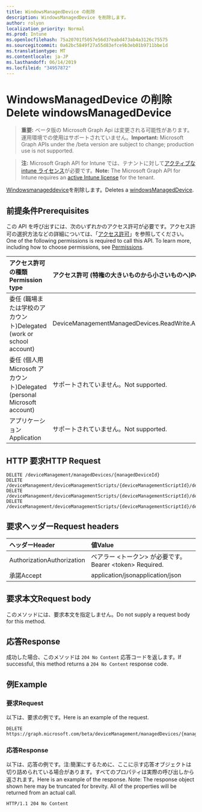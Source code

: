```yaml
---
title: WindowsManagedDevice の削除
description: WindowsManagedDevice を削除します。
author: rolyon
localization_priority: Normal
ms.prod: Intune
ms.openlocfilehash: 75a20701f5057e56d37eabd473ab4a3126c75575
ms.sourcegitcommit: 0a62bc5849f27a55d83efce9b3eb01b9711bbe1d
ms.translationtype: MT
ms.contentlocale: ja-JP
ms.lasthandoff: 06/14/2019
ms.locfileid: "34957872"
---
```

# <a name="delete-windowsmanageddevice"></a><span data-ttu-id="ec345-103">WindowsManagedDevice の削除</span><span class="sxs-lookup"><span data-stu-id="ec345-103">Delete windowsManagedDevice</span></span>

> <span data-ttu-id="ec345-104">**重要:** ベータ版の Microsoft Graph Api は変更される可能性があります。運用環境での使用はサポートされていません。</span><span class="sxs-lookup"><span data-stu-id="ec345-104">**Important:** Microsoft Graph APIs under the /beta version are subject to change; production use is not supported.</span></span>

> <span data-ttu-id="ec345-105">**注:** Microsoft Graph API for Intune では、テナントに対して[アクティブな intune ライセンス](https://go.microsoft.com/fwlink/?linkid=839381)が必要です。</span><span class="sxs-lookup"><span data-stu-id="ec345-105">**Note:** The Microsoft Graph API for Intune requires an [active Intune license](https://go.microsoft.com/fwlink/?linkid=839381) for the tenant.</span></span>

<span data-ttu-id="ec345-106">[Windowsmanageddevice](../resources/intune-devices-windowsmanageddevice.md)を削除します。</span><span class="sxs-lookup"><span data-stu-id="ec345-106">Deletes a [windowsManagedDevice](../resources/intune-devices-windowsmanageddevice.md).</span></span>

## <a name="prerequisites"></a><span data-ttu-id="ec345-107">前提条件</span><span class="sxs-lookup"><span data-stu-id="ec345-107">Prerequisites</span></span>
<span data-ttu-id="ec345-p101">この API を呼び出すには、次のいずれかのアクセス許可が必要です。アクセス許可の選択方法などの詳細については、「[アクセス許可](/graph/permissions-reference)」を参照してください。</span><span class="sxs-lookup"><span data-stu-id="ec345-p101">One of the following permissions is required to call this API. To learn more, including how to choose permissions, see [Permissions](/graph/permissions-reference).</span></span>

|<span data-ttu-id="ec345-110">アクセス許可の種類</span><span class="sxs-lookup"><span data-stu-id="ec345-110">Permission type</span></span>|<span data-ttu-id="ec345-111">アクセス許可 (特権の大きいものから小さいものへ)</span><span class="sxs-lookup"><span data-stu-id="ec345-111">Permissions (from most to least privileged)</span></span>|
|:---|:---|
|<span data-ttu-id="ec345-112">委任 (職場または学校のアカウント)</span><span class="sxs-lookup"><span data-stu-id="ec345-112">Delegated (work or school account)</span></span>|<span data-ttu-id="ec345-113">DeviceManagementManagedDevices.ReadWrite.All</span><span class="sxs-lookup"><span data-stu-id="ec345-113">DeviceManagementManagedDevices.ReadWrite.All</span></span>|
|<span data-ttu-id="ec345-114">委任 (個人用 Microsoft アカウント)</span><span class="sxs-lookup"><span data-stu-id="ec345-114">Delegated (personal Microsoft account)</span></span>|<span data-ttu-id="ec345-115">サポートされていません。</span><span class="sxs-lookup"><span data-stu-id="ec345-115">Not supported.</span></span>|
|<span data-ttu-id="ec345-116">アプリケーション</span><span class="sxs-lookup"><span data-stu-id="ec345-116">Application</span></span>|<span data-ttu-id="ec345-117">サポートされていません。</span><span class="sxs-lookup"><span data-stu-id="ec345-117">Not supported.</span></span>|

## <a name="http-request"></a><span data-ttu-id="ec345-118">HTTP 要求</span><span class="sxs-lookup"><span data-stu-id="ec345-118">HTTP Request</span></span>
<!-- {
  "blockType": "ignored"
}
-->
``` http
DELETE /deviceManagement/managedDevices/{managedDeviceId}
DELETE /deviceManagement/deviceManagementScripts/{deviceManagementScriptId}/deviceRunStates/{deviceManagementScriptDeviceStateId}/managedDevice
DELETE /deviceManagement/deviceManagementScripts/{deviceManagementScriptId}/deviceRunStates/{deviceManagementScriptDeviceStateId}/managedDevice/users/{userId}/managedDevices/{managedDeviceId}
DELETE /deviceManagement/deviceManagementScripts/{deviceManagementScriptId}/deviceRunStates/{deviceManagementScriptDeviceStateId}/managedDevice/detectedApps/{detectedAppId}/managedDevices/{managedDeviceId}
```

## <a name="request-headers"></a><span data-ttu-id="ec345-119">要求ヘッダー</span><span class="sxs-lookup"><span data-stu-id="ec345-119">Request headers</span></span>
|<span data-ttu-id="ec345-120">ヘッダー</span><span class="sxs-lookup"><span data-stu-id="ec345-120">Header</span></span>|<span data-ttu-id="ec345-121">値</span><span class="sxs-lookup"><span data-stu-id="ec345-121">Value</span></span>|
|:---|:---|
|<span data-ttu-id="ec345-122">Authorization</span><span class="sxs-lookup"><span data-stu-id="ec345-122">Authorization</span></span>|<span data-ttu-id="ec345-123">ベアラー &lt;トークン&gt; が必要です。</span><span class="sxs-lookup"><span data-stu-id="ec345-123">Bearer &lt;token&gt; Required.</span></span>|
|<span data-ttu-id="ec345-124">承諾</span><span class="sxs-lookup"><span data-stu-id="ec345-124">Accept</span></span>|<span data-ttu-id="ec345-125">application/json</span><span class="sxs-lookup"><span data-stu-id="ec345-125">application/json</span></span>|

## <a name="request-body"></a><span data-ttu-id="ec345-126">要求本文</span><span class="sxs-lookup"><span data-stu-id="ec345-126">Request body</span></span>
<span data-ttu-id="ec345-127">このメソッドには、要求本文を指定しません。</span><span class="sxs-lookup"><span data-stu-id="ec345-127">Do not supply a request body for this method.</span></span>

## <a name="response"></a><span data-ttu-id="ec345-128">応答</span><span class="sxs-lookup"><span data-stu-id="ec345-128">Response</span></span>
<span data-ttu-id="ec345-129">成功した場合、このメソッドは `204 No Content` 応答コードを返します。</span><span class="sxs-lookup"><span data-stu-id="ec345-129">If successful, this method returns a `204 No Content` response code.</span></span>

## <a name="example"></a><span data-ttu-id="ec345-130">例</span><span class="sxs-lookup"><span data-stu-id="ec345-130">Example</span></span>

### <a name="request"></a><span data-ttu-id="ec345-131">要求</span><span class="sxs-lookup"><span data-stu-id="ec345-131">Request</span></span>
<span data-ttu-id="ec345-132">以下は、要求の例です。</span><span class="sxs-lookup"><span data-stu-id="ec345-132">Here is an example of the request.</span></span>
``` http
DELETE https://graph.microsoft.com/beta/deviceManagement/managedDevices/{managedDeviceId}
```

### <a name="response"></a><span data-ttu-id="ec345-133">応答</span><span class="sxs-lookup"><span data-stu-id="ec345-133">Response</span></span>
<span data-ttu-id="ec345-p102">以下は、応答の例です。注:簡潔にするために、ここに示す応答オブジェクトは切り詰められている場合があります。すべてのプロパティは実際の呼び出しから返されます。</span><span class="sxs-lookup"><span data-stu-id="ec345-p102">Here is an example of the response. Note: The response object shown here may be truncated for brevity. All of the properties will be returned from an actual call.</span></span>
``` http
HTTP/1.1 204 No Content
```





